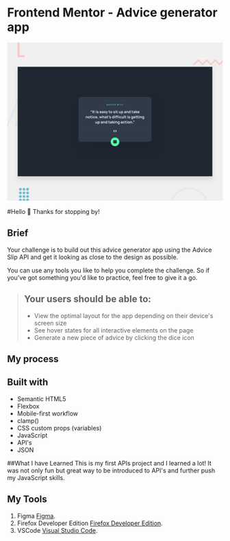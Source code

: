 # Frontend Mentor - Advice generator app

![Design preview for the Advice generator app coding challenge](./design/desktop-preview.jpg)

#Hello 👋
Thanks for stopping by!

## Brief

Your challenge is to build out this advice generator app using the Advice Slip API and get it looking as close to the design as possible.

You can use any tools you like to help you complete the challenge. So if you've got something you'd like to practice, feel free to give it a go.

> ## Your users should be able to:
> - View the optimal layout for the app depending on their device's screen size
> - See hover states for all interactive elements on the page
> - Generate a new piece of advice by clicking the dice icon

## My process
## Built with
* Semantic HTML5
* Flexbox
* Mobile-first workflow
* clamp()
* CSS custom props (variables)
* JavaScript
* API's
* JSON

##What I have Learned
This is my first APIs project and I learned a lot! It was not only fun but great way to be introduced to API's and further push my JavaScript skills.

## My Tools
1. Figma [Figma](https://www.figma.com/ "Figma").
2. Firefox Developer Edition [Firefox Developer Edition](https://www.mozilla.org/en-US/firefox/developer/ "Firefox Developer Edition").
3. VSCode [Visual Studio Code](https://code.visualstudio.com/ "Visual Studio Code").
